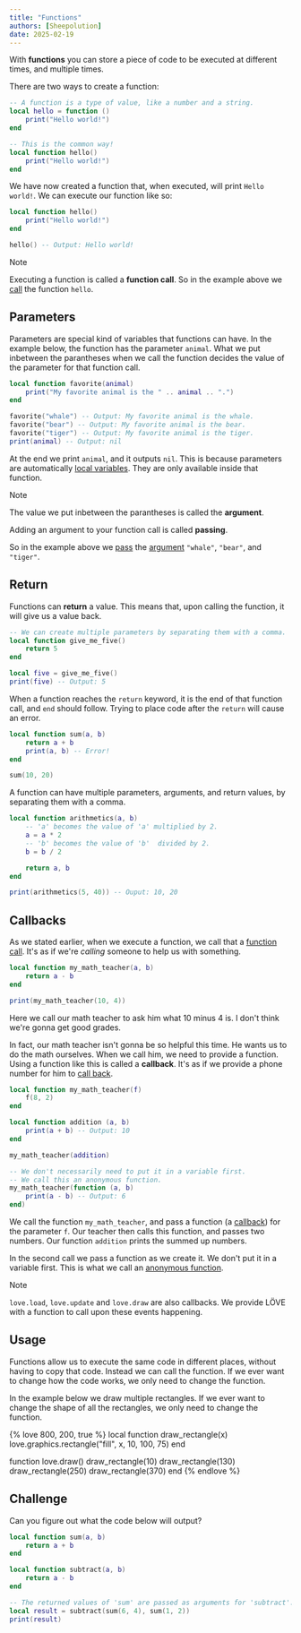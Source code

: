 ```yaml
---
title: "Functions"
authors: [Sheepolution]
date: 2025-02-19
---
```


With **functions** you can store a piece of code to be executed at different times, and multiple times.

There are two ways to create a function:

```lua
-- A function is a type of value, like a number and a string.
local hello = function ()
    print("Hello world!")
end

-- This is the common way!
local function hello()
    print("Hello world!")
end
```

We have now created a function that, when executed, will print `Hello world!`. We can execute our function like so:

```lua
local function hello()
    print("Hello world!")
end

hello() -- Output: Hello world!
```

> [!NOTE]
> Executing a function is called a **function call**. So in the example above we <ins>call</ins> the function `hello`.

## Parameters

Parameters are special kind of variables that functions can have. In the example below, the function has the parameter `animal`. What we put inbetween the parantheses when we call the function decides the value of the parameter for that function call.

```lua
local function favorite(animal)
    print("My favorite animal is the " .. animal .. ".")
end

favorite("whale") -- Output: My favorite animal is the whale.
favorite("bear") -- Output: My favorite animal is the bear.
favorite("tiger") -- Output: My favorite animal is the tiger.
print(animal) -- Output: nil
```

At the end we print `animal`, and it outputs `nil`. This is because parameters are automatically <ins>local variables</ins>. They are only available inside that function.

> [!NOTE]
> The value we put inbetween the parantheses is called the **argument**.
>
> Adding an argument to your function call is called **passing**.
>
> So in the example above we <ins>pass</ins> the <ins>argument</ins> `"whale"`, `"bear"`, and `"tiger"`.

## Return

Functions can **return** a value. This means that, upon calling the function, it will give us a value back.

```lua
-- We can create multiple parameters by separating them with a comma.
local function give_me_five()
    return 5
end

local five = give_me_five()
print(five) -- Output: 5
```

When a function reaches the `return` keyword, it is the end of that function call, and `end` should follow. Trying to place code after the `return` will cause an error.

```lua
local function sum(a, b)
    return a + b
    print(a, b) -- Error!
end

sum(10, 20)
```

A function can have multiple parameters, arguments, and return values, by separating them with a comma.

```lua
local function arithmetics(a, b)
    -- 'a' becomes the value of 'a' multiplied by 2.
    a = a * 2
    -- 'b' becomes the value of 'b'  divided by 2.
    b = b / 2

    return a, b
end

print(arithmetics(5, 40)) -- Ouput: 10, 20
```

## Callbacks

As we stated earlier, when we execute a function, we call that a <ins>function call</ins>. It's as if we're *calling* someone to help us with something.

```lua
local function my_math_teacher(a, b)
    return a - b
end

print(my_math_teacher(10, 4))
```

Here we call our math teacher to ask him what 10 minus 4 is. I don't think we're gonna get good grades.

In fact, our math teacher isn't gonna be so helpful this time. He wants us to do the math ourselves. When we call him, we need to provide a function. Using a function like this is called a **callback**. It's as if we provide a phone number for him to <ins>call back</ins>.

```lua
local function my_math_teacher(f)
    f(8, 2)
end

local function addition (a, b)
    print(a + b) -- Output: 10
end

my_math_teacher(addition)

-- We don't necessarily need to put it in a variable first.
-- We call this an anonymous function.
my_math_teacher(function (a, b)
    print(a - b) -- Output: 6
end)
```

We call the function `my_math_teacher`, and pass a function (a <ins>callback</ins>) for the parameter `f`. Our teacher then calls this function, and passes two numbers. Our function `addition` prints the summed up numbers.

In the second call we pass a function as we create it. We don't put it in a variable first. This is what we call an <ins>anonymous function</ins>.

> [!NOTE]
> `love.load`, `love.update` and `love.draw` are also callbacks. We provide LÖVE with a function to call upon these events happening.

## Usage

Functions allow us to execute the same code in different places, without having to copy that code. Instead we can call the function. If we ever want to change how the code works, we only need to change the function.

In the example below we draw multiple rectangles. If we ever want to change the shape of all the rectangles, we only need to change the function.

{% love 800, 200, true %}
local function draw_rectangle(x)
    love.graphics.rectangle("fill", x, 10, 100, 75)
end

function love.draw()
    draw_rectangle(10)
    draw_rectangle(130)
    draw_rectangle(250)
    draw_rectangle(370)
end
{% endlove %}

## Challenge

Can you figure out what the code below will output?
```lua
local function sum(a, b)
    return a + b
end

local function subtract(a, b)
    return a - b
end

-- The returned values of 'sum' are passed as arguments for 'subtract'.
local result = subtract(sum(6, 4), sum(1, 2))
print(result)
```
